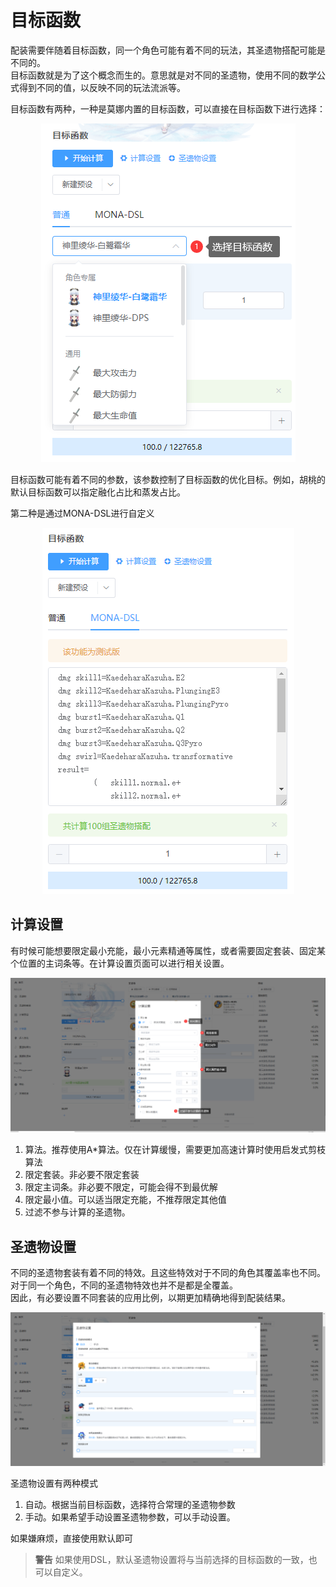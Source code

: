 # 目标函数
配装需要伴随着目标函数，同一个角色可能有着不同的玩法，其圣遗物搭配可能是不同的。  
目标函数就是为了这个概念而生的。意思就是对不同的圣遗物，使用不同的数学公式得到不同的值，以反映不同的玩法流派等。

目标函数有两种，一种是莫娜内置的目标函数，可以直接在目标函数下进行选择：


<div style="text-align: center">
<img src="img_5.png">
</div>


目标函数可能有着不同的参数，该参数控制了目标函数的优化目标。例如，胡桃的默认目标函数可以指定融化占比和蒸发占比。

第二种是通过MONA-DSL进行自定义

<div style="text-align: center">
<img src="img_6.png">
</div>


## 计算设置
有时候可能想要限定最小充能，最小元素精通等属性，或者需要固定套装、固定某个位置的主词条等。在计算设置页面可以进行相关设置。

![img_7.png](img_7.png)

1. 算法。推荐使用A*算法。仅在计算缓慢，需要更加高速计算时使用启发式剪枝算法
2. 限定套装。非必要不限定套装
3. 限定主词条。非必要不限定，可能会得不到最优解
4. 限定最小值。可以适当限定充能，不推荐限定其他值
5. 过滤不参与计算的圣遗物。


## 圣遗物设置
不同的圣遗物套装有着不同的特效。且这些特效对于不同的角色其覆盖率也不同。对于同一个角色，不同的圣遗物特效也并不是都是全覆盖。  
因此，有必要设置不同套装的应用比例，以期更加精确地得到配装结果。

![img_8.png](img_8.png)

圣遗物设置有两种模式
1. 自动。根据当前目标函数，选择符合常理的圣遗物参数
2. 手动。如果希望手动设置圣遗物参数，可以手动设置。

如果嫌麻烦，直接使用默认即可

> **警告** 如果使用DSL，默认圣遗物设置将与当前选择的目标函数的一致，也可以自定义。

